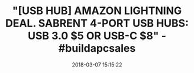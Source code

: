 ---
title: >-
  "[USB HUB] AMAZON LIGHTNING DEAL. SABRENT 4-PORT USB HUBS: USB 3.0 $5 OR USB-C
  $8" - #buildapcsales
name: >-
  Sabrent 4-Port USB-C to USB 3.0 Mini Portable Hub,[1-Foot Cable] the World's
  Smallest USB 3.0 Hub (HB-MNCB)
date: '2018-03-07 15:15:22'
buy_now: >-
  https://www.amazon.com/Sabrent-4-Port-Portable-Smallest-HB-MNCB/dp/B078JZQD7R?psc=1&SubscriptionId=AKIAIA5RBQIWQVTCUEUQ&tag=coldcutdeals-20&linkCode=xm2&camp=2025&creative=165953&creativeASIN=B078JZQD7R
description_markdown: >+
  Sabrent 4-Port USB-C to USB 3.0 Mini Portable Hub,[1-Foot Cable] the World's
  Smallest USB 3.0 Hub (HB-MNCB)

    - Type-C port creates four individual USB Type-A 3.0 ports for connecting phones, keyboards and other peripherals

    - Up to 5 Gbps data speeds let you transfer data and share files in seconds

    - Compatible with the latest computers and smart devices with USB-C ports

    - Portable, Compact, Lightweight Design Makes It Travel Friendly

    - Easy Setup: Plug & Play, Hot-Swappable, backward compatible with USB 2.0 and USB 1.1 devices

tweet_id_str: '971403941324972032'
price: $29.99
you_save: ''
asin: B078JZQD7R
image: 'https://images-na.ssl-images-amazon.com/images/I/416hUEmqDAL.jpg'

---